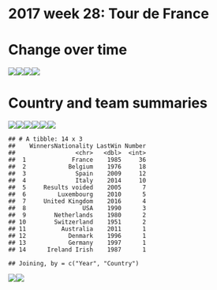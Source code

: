 2017 week 28: Tour de France
================

Change over time
================

![](2017-week-28_files/figure-markdown_github-ascii_identifiers/unnamed-chunk-2-1.png)![](2017-week-28_files/figure-markdown_github-ascii_identifiers/unnamed-chunk-2-2.png)![](2017-week-28_files/figure-markdown_github-ascii_identifiers/unnamed-chunk-2-3.png)![](2017-week-28_files/figure-markdown_github-ascii_identifiers/unnamed-chunk-2-4.png)

Country and team summaries
==========================

![](2017-week-28_files/figure-markdown_github-ascii_identifiers/unnamed-chunk-3-1.png)![](2017-week-28_files/figure-markdown_github-ascii_identifiers/unnamed-chunk-3-2.png)![](2017-week-28_files/figure-markdown_github-ascii_identifiers/unnamed-chunk-3-3.png)![](2017-week-28_files/figure-markdown_github-ascii_identifiers/unnamed-chunk-3-4.png)![](2017-week-28_files/figure-markdown_github-ascii_identifiers/unnamed-chunk-3-5.png)![](2017-week-28_files/figure-markdown_github-ascii_identifiers/unnamed-chunk-3-6.png)

    ## # A tibble: 14 x 3
    ##    WinnersNationality LastWin Number
    ##                 <chr>   <dbl>  <int>
    ##  1             France    1985     36
    ##  2            Belgium    1976     18
    ##  3              Spain    2009     12
    ##  4              Italy    2014     10
    ##  5     Results voided    2005      7
    ##  6         Luxembourg    2010      5
    ##  7     United Kingdom    2016      4
    ##  8                USA    1990      3
    ##  9        Netherlands    1980      2
    ## 10        Switzerland    1951      2
    ## 11          Australia    2011      1
    ## 12            Denmark    1996      1
    ## 13            Germany    1997      1
    ## 14      Ireland Irish    1987      1

    ## Joining, by = c("Year", "Country")

![](2017-week-28_files/figure-markdown_github-ascii_identifiers/unnamed-chunk-4-1.png)![](2017-week-28_files/figure-markdown_github-ascii_identifiers/unnamed-chunk-4-2.png)
